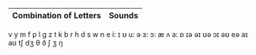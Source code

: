 Combination of Letters|Sounds
---|---
v
y
m
f
p
l
g
z
t
k
b
r
h
d
s
w
n
e
i:
ɪ
ʊ
u:
ə
ɜ:
ɔ:
æ
ʌ
a:
ɒ
ɪə
əɪ
ʊə
ɔɪ
əʊ
eə
aɪ
aʊ
tʃ
dʒ
θ
ð
ʃ
ʒ
ŋ